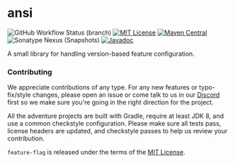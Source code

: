 # ansi

![GitHub Workflow Status (branch)](https://img.shields.io/github/actions/workflow/status/KyoriPowered/feature-flag/build.yml?branch=trunk) [![MIT License](https://img.shields.io/badge/license-MIT-blue)](license.txt) [![Maven Central](https://img.shields.io/maven-central/v/net.kyori/feature-flag?label=stable)](https://search.maven.org/search?q=g:net.kyori%20AND%20a:feature-flag) ![Sonatype Nexus (Snapshots)](https://img.shields.io/nexus/s/net.kyori/feature-flag?label=dev&server=https%3A%2F%2Fs01.oss.sonatype.org) [![Javadoc](https://img.shields.io/badge/javadoc-all-green)](https://jd.advntr.dev/)

A small library for handling version-based feature configuration.

### Contributing

We appreciate contributions of any type. For any new features or typo-fix/style changes, please open an issue or come talk to us in our [Discord] first so we make sure you're going in the right direction for the project.

All the adventure projects are built with Gradle, require at least JDK 8, and use a common checkstyle configuration. Please make sure all tests pass, license headers are updated, and checkstyle passes to help us review your contribution.

`feature-flag` is released under the terms of the [MIT License](license.txt).

[Discord]: https://discord.gg/MMfhJ8F
